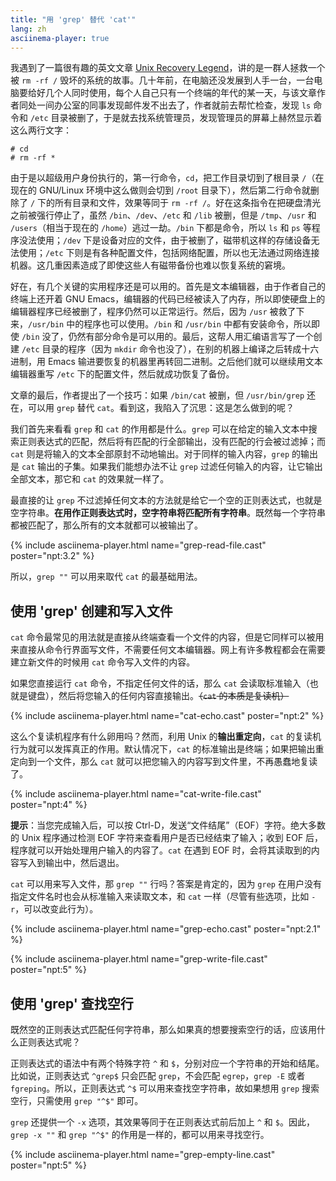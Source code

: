 ```yaml
---
title: "用 'grep' 替代 'cat'"
lang: zh
asciinema-player: true
---
```


我遇到了一篇很有趣的英文文章 [Unix Recovery Legend](https://www.ee.ryerson.ca/~elf/hack/recovery.html)，讲的是一群人拯救一个被 `rm -rf /` 毁坏的系统的故事。几十年前，在电脑还没发展到人手一台，一台电脑要给好几个人同时使用，每个人自己只有一个终端的年代的某一天，与该文章作者同处一间办公室的同事发现邮件发不出去了，作者就前去帮忙检查，发现 `ls` 命令和 `/etc` 目录被删了，于是就去找系统管理员，发现管理员的屏幕上赫然显示着这么两行文字：

```console
# cd
# rm -rf *
```

由于是以超级用户身份执行的，第一行命令，`cd`，把工作目录切到了根目录 `/`（在现在的 GNU/Linux 环境中这么做则会切到 `/root` 目录下），然后第二行命令就删除了 `/` 下的所有目录和文件，效果等同于 `rm -rf /`。好在这条指令在把硬盘清光之前被强行停止了，虽然 `/bin`、`/dev`、`/etc` 和 `/lib` 被删，但是 `/tmp`、`/usr` 和 `/users`（相当于现在的 `/home`）逃过一劫。`/bin` 下都是命令，所以 `ls` 和 `ps` 等程序没法使用；`/dev` 下是设备对应的文件，由于被删了，磁带机这样的存储设备无法使用；`/etc` 下则是有各种配置文件，包括网络配置，所以也无法通过网络连接机器。这几重因素造成了即使这些人有磁带备份也难以恢复系统的窘境。

好在，有几个关键的实用程序还是可以用的。首先是文本编辑器，由于作者自己的终端上还开着 GNU Emacs，编辑器的代码已经被读入了内存，所以即使硬盘上的编辑器程序已经被删了，程序仍然可以正常运行。然后，因为 `/usr` 被救了下来，`/usr/bin` 中的程序也可以使用。`/bin` 和 `/usr/bin` 中都有安装命令，所以即使 `/bin` 没了，仍然有部分命令是可以用的。最后，这帮人用汇编语言写了一个创建 `/etc` 目录的程序（因为 `mkdir` 命令也没了），在别的机器上编译之后转成十六进制，用 Emacs 输进要恢复的机器里再转回二进制。之后他们就可以继续用文本编辑器重写 `/etc` 下的配置文件，然后就成功恢复了备份。

文章的最后，作者提出了一个技巧：如果 `/bin/cat` 被删，但 `/usr/bin/grep` 还在，可以用 `grep` 替代 `cat`。看到这，我陷入了沉思：这是怎么做到的呢？

我们首先来看看 `grep` 和 `cat` 的作用都是什么。`grep` 可以在给定的输入文本中搜索正则表达式的匹配，然后将有匹配的行全部输出，没有匹配的行会被过滤掉；而 `cat` 则是将输入的文本全部原封不动地输出。对于同样的输入内容，`grep` 的输出是 `cat` 输出的子集。如果我们能想办法不让 `grep` 过滤任何输入的内容，让它输出全部文本，那它和 `cat` 的效果就一样了。

最直接的让 `grep` 不过滤掉任何文本的方法就是给它一个空的正则表达式，也就是空字符串。**在用作正则表达式时，空字符串将匹配所有字符串**。既然每一个字符串都被匹配了，那么所有的文本就都可以被输出了。

{% include asciinema-player.html name="grep-read-file.cast" poster="npt:3.2" %}

所以，`grep ""` 可以用来取代 `cat` 的最基础用法。

## 使用 'grep' 创建和写入文件

`cat` 命令最常见的用法就是直接从终端查看一个文件的内容，但是它同样可以被用来直接从命令行界面写文件，不需要任何文本编辑器。网上有许多教程都会在需要建立新文件的时候用 `cat` 命令写入文件的内容。

如果您直接运行 `cat` 命令，不指定任何文件的话，那么 `cat` 会读取标准输入（也就是键盘），然后将您输入的任何内容直接输出。~~（`cat` 的本质是复读机）~~

{% include asciinema-player.html name="cat-echo.cast" poster="npt:2" %}

这么个复读机程序有什么卵用吗？然而，利用 Unix 的**输出重定向**，`cat` 的复读机行为就可以发挥真正的作用。默认情况下，`cat` 的标准输出是终端；如果把输出重定向到一个文件，那么 `cat` 就可以把您输入的内容写到文件里，不再愚蠢地复读了。

{% include asciinema-player.html name="cat-write-file.cast" poster="npt:4" %}

**提示**：当您完成输入后，可以按 Ctrl-D，发送“文件结尾”（EOF）字符。绝大多数的 Unix 程序通过检测 EOF 字符来查看用户是否已经结束了输入；收到 EOF 后，程序就可以开始处理用户输入的内容了。`cat` 在遇到 EOF 时，会将其读取到的内容写入到输出中，然后退出。

`cat` 可以用来写入文件，那 `grep ""` 行吗？答案是肯定的，因为 `grep` 在用户没有指定文件名时也会从标准输入来读取文本，和 `cat` 一样（尽管有些选项，比如 `-r`，可以改变此行为）。

{% include asciinema-player.html name="grep-echo.cast" poster="npt:2.1" %}

{% include asciinema-player.html name="grep-write-file.cast" poster="npt:5" %}

## 使用 'grep' 查找空行

既然空的正则表达式匹配任何字符串，那么如果真的想要搜索空行的话，应该用什么正则表达式呢？

正则表达式的语法中有两个特殊字符 `^` 和 `$`，分别对应一个字符串的开始和结尾。比如说，正则表达式 `^grep$` 只会匹配 `grep`，不会匹配 `egrep`，`grep -E` 或者 `fgreping`。所以，正则表达式 `^$` 可以用来查找空字符串，故如果想用 `grep` 搜索空行，只需使用 `grep "^$"` 即可。

`grep` 还提供一个 `-x` 选项，其效果等同于在正则表达式前后加上 `^` 和 `$`。因此，`grep -x ""` 和 `grep "^$"` 的作用是一样的，都可以用来寻找空行。

{% include asciinema-player.html name="grep-empty-line.cast" poster="npt:5" %}
